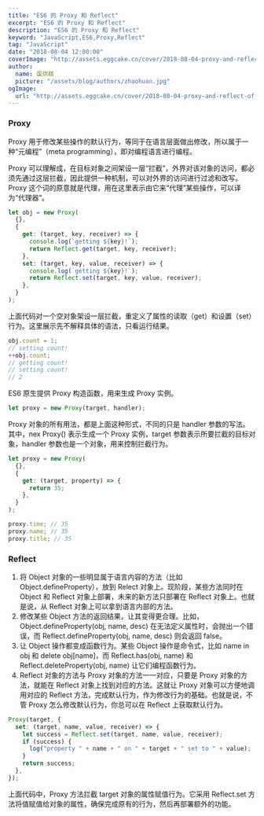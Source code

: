 ```yaml
---
title: "ES6 的 Proxy 和 Reflect"
excerpt: "ES6 的 Proxy 和 Reflect"
description: "ES6 的 Proxy 和 Reflect"
keyword: "JavaScript,ES6,Proxy,Reflect"
tag: "JavaScript"
date: "2018-08-04 12:00:00"
coverImage: "http://assets.eggcake.cn/cover/2018-08-04-proxy-and-reflect-of-ES6.gif"
author:
  name: 蛋烘糕
  picture: "/assets/blog/authors/zhaohuan.jpg"
ogImage:
  url: "http://assets.eggcake.cn/cover/2018-08-04-proxy-and-reflect-of-ES6.gif"
---
```


### Proxy

Proxy 用于修改某些操作的默认行为，等同于在语言层面做出修改，所以属于一种“元编程”（meta programming），即对编程语言进行编程。

Proxy 可以理解成，在目标对象之间架设一层“拦截”，外界对该对象的访问，都必须先通过这层拦截，因此提供一种机制，可以对外界的访问进行过滤和改写。 Proxy 这个词的原意就是代理，用在这里表示由它来“代理”某些操作，可以译为“代理器”。

```js
let obj = new Proxy(
  {},
  {
    get: (target, key, receiver) => {
      console.log(`getting ${key}!`);
      return Reflect.get(target, key, receiver);
    },
    set: (target, key, value, receiver) => {
      console.log(`getting ${key}!`);
      return Reflect.set(target, key, value, receiver);
    },
  }
);
```

上面代码对一个空对象架设一层拦截，重定义了属性的读取（get）和设置（set）行为。这里展示先不解释具体的语法，只看运行结果。

```js
obj.count = 1;
// setting count!
++obj.count;
// getting count!
// setting count!
// 2
```

ES6 原生提供 Proxy 构造函数，用来生成 Proxy 实例。

```js
let proxy = new Proxy(target, handler);
```

Proxy 对象的所有用法，都是上面这种形式，不同的只是 handler 参数的写法。其中，nex Proxy() 表示生成一个 Proxy 实例，target 参数表示所要拦截的目标对象，handler 参数也是一个对象，用来控制拦截行为。

```js
let proxy = new Proxy(
  {},
  {
    get: (target, property) => {
      return 35;
    },
  }
);

proxy.time; // 35
proxy.name; // 35
proxy.title; // 35
```

### Reflect

1. 将 Object 对象的一些明显属于语言内容的方法（比如 Object.defineProperty），放到 Relect 对象上。现阶段，某些方法同时在 Object 和 Reflect 对象上部署，未来的新方法只部署在 Reflect 对象上。也就是说，从 Reflect 对象上可以拿到语言内部的方法。
2. 修改某些 Object 方法的返回结果，让其变得更合理。比如，Object.defineProperty(obj, name, desc) 在无法定义属性时，会抛出一个错误，而 Reflect.defineProperty(obj, name, desc) 则会返回 false。
3. 让 Object 操作都变成函数行为。某些 Object 操作是命令式，比如 name in obj 和 delete obj[name]，而 Reflect.has(obj, name) 和 Reflect.deleteProperty(obj, name) 让它们编程函数行为。
4. Reflect 对象的方法与 Proxy 对象的方法一一对应，只要是 Proxy 对象的方法，就能在 Reflect 对象上找到对应的方法。这就让 Proxy 对象可以方便地调用对应的 Reflect 方法，完成默认行为，作为修改行为的基础。也就是说，不管 Proxy 怎么修改默认行为，你总可以在 Reflect 上获取默认行为。

```js
Proxy(target, {
  set: (target, name, value, receiver) => {
    let success = Reflect.set(target, name, value, receiver);
    if (success) {
      log("property " + name + " on " + target + " set to " + value);
    }
    return success;
  },
});
```

上面代码中，Proxy 方法拦截 target 对象的属性赋值行为。它采用 Reflect.set 方法将值赋值给对象的属性，确保完成原有的行为，然后再部署额外的功能。
